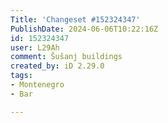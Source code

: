 ```yaml
---
Title: 'Changeset #152324347'
PublishDate: 2024-06-06T10:22:16Z
id: 152324347
user: L29Ah
comment: Šušanj buildings
created_by: iD 2.29.0
tags:
- Montenegro
- Bar

---
```

